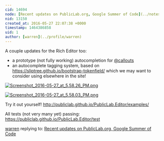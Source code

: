```yaml
---
cid: 14694
node: [Recent updates on PublicLab.org, Google Summer of Code](../notes/warren/05-27-2016/recent-updates-on-publiclab-org-google-summer-of-code)
nid: 13150
created_at: 2016-05-27 22:07:38 +0000
timestamp: 1464386858
uid: 1
author: [warren](../profile/warren)
---
```


A couple updates for the Rich Editor too: 

* a prototype (not fully working) autocompletion for [@callouts](/profile/callouts)
* an autocomplete tagging system, based on https://sliptree.github.io/bootstrap-tokenfield/ which we may want to consider using elsewhere in the site!

[![Screenshot_2016-05-27_at_5.58.26_PM.png](//i.publiclab.org/system/images/photos/000/016/384/large/Screenshot_2016-05-27_at_5.58.26_PM.png)](//i.publiclab.org/system/images/photos/000/016/384/original/Screenshot_2016-05-27_at_5.58.26_PM.png)



[![Screenshot_2016-05-27_at_5.58.03_PM.png](//i.publiclab.org/system/images/photos/000/016/383/large/Screenshot_2016-05-27_at_5.58.03_PM.png)](//i.publiclab.org/system/images/photos/000/016/383/original/Screenshot_2016-05-27_at_5.58.03_PM.png)



Try it out yourself! http://publiclab.github.io/PublicLab.Editor/examples/

All tests (not very many yet) passing: https://publiclab.github.io/PublicLab.Editor/test

[warren](../profile/warren) replying to: [Recent updates on PublicLab.org, Google Summer of Code](../notes/warren/05-27-2016/recent-updates-on-publiclab-org-google-summer-of-code)

